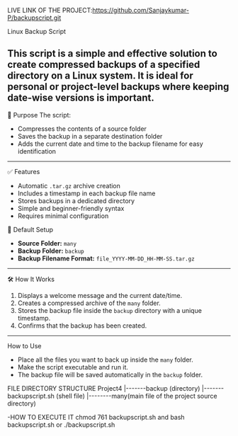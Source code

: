LIVE LINK OF THE PROJECT:https://github.com/Sanjaykumar-P/backupscript.git

Linux Backup Script

This script is a simple and effective solution to create compressed backups of a specified directory on a Linux system. It is ideal for personal or project-level backups where keeping date-wise versions is important.
---
 📌 Purpose
The script:
- Compresses the contents of a source folder
- Saves the backup in a separate destination folder
- Adds the current date and time to the backup filename for easy identification
---
✅ Features
- Automatic `.tar.gz` archive creation
- Includes a timestamp in each backup file name
- Stores backups in a dedicated directory
- Simple and beginner-friendly syntax
- Requires minimal configuration

 📁 Default Setup
- **Source Folder:** `many`  
- **Backup Folder:** `backup`  
- **Backup Filename Format:** `file_YYYY-MM-DD_HH-MM-SS.tar.gz`
---
🛠️ How It Works
1. Displays a welcome message and the current date/time.
2. Creates a compressed archive of the `many` folder.
3. Stores the backup file inside the `backup` directory with a unique timestamp.
4. Confirms that the backup has been created.
---
 How to Use
- Place all the files you want to back up inside the `many` folder.
- Make the script executable and run it.
- The backup file will be saved automatically in the `backup` folder.

FILE DIRECTORY STRUCTURE
Project4
|-------backup (directory)
|-------backupscript.sh (shell file)
|--------many(main file of the project source directory)

-HOW TO EXECUTE IT
chmod 761 backupscript.sh
and 
bash backupscript.sh
or
./backupscript.sh


